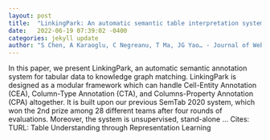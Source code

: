 ```yaml
---
layout: post
title:  "LinkingPark: An automatic semantic table interpretation system"
date:   2022-06-19 07:39:02 -0400
categories: jekyll update
author: "S Chen, A Karaoglu, C Negreanu, T Ma, JG Yao… - Journal of Web Semantics, 2022"
---
```

In this paper, we present LinkingPark, an automatic semantic annotation system for tabular data to knowledge graph matching. LinkingPark is designed as a modular framework which can handle Cell-Entity Annotation (CEA), Column-Type Annotation (CTA), and Columns-Property Annotation (CPA) altogether. It is built upon our previous SemTab 2020 system, which won the 2nd prize among 28 different teams after four rounds of evaluations. Moreover, the system is unsupervised, stand-alone …
Cites: ‪TURL: Table Understanding through Representation Learning‬  